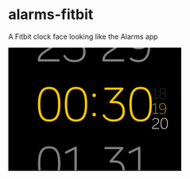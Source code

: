 # alarms-fitbit
A Fitbit clock face looking like the Alarms app

![screenshot1.png](screenshot1.png)
